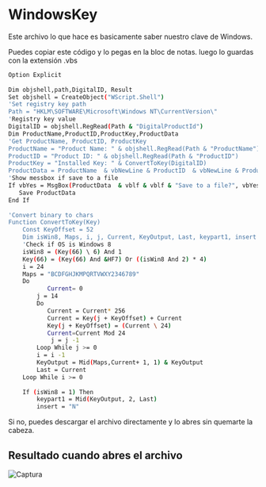 # WindowsKey

Este archivo lo que hace es basicamente saber nuestro clave de Windows.

Puedes copiar este código y lo pegas en la bloc de notas. luego lo guardas con la extensión .vbs

```sh
Option Explicit  
 
Dim objshell,path,DigitalID, Result  
Set objshell = CreateObject("WScript.Shell") 
'Set registry key path 
Path = "HKLM\SOFTWARE\Microsoft\Windows NT\CurrentVersion\" 
'Registry key value 
DigitalID = objshell.RegRead(Path & "DigitalProductId") 
Dim ProductName,ProductID,ProductKey,ProductData 
'Get ProductName, ProductID, ProductKey 
ProductName = "Product Name: " & objshell.RegRead(Path & "ProductName") 
ProductID = "Product ID: " & objshell.RegRead(Path & "ProductID") 
ProductKey = "Installed Key: " & ConvertToKey(DigitalID)  
ProductData = ProductName  & vbNewLine & ProductID  & vbNewLine & ProductKey 
'Show messbox if save to a file  
If vbYes = MsgBox(ProductData  & vblf & vblf & "Save to a file?", vbYesNo + vbQuestion, "BackUp Windows Key Information") then 
   Save ProductData  
End If 
 
'Convert binary to chars 
Function ConvertToKey(Key) 
    Const KeyOffset = 52 
    Dim isWin8, Maps, i, j, Current, KeyOutput, Last, keypart1, insert 
    'Check if OS is Windows 8 
    isWin8 = (Key(66) \ 6) And 1 
    Key(66) = (Key(66) And &HF7) Or ((isWin8 And 2) * 4) 
    i = 24 
    Maps = "BCDFGHJKMPQRTVWXY2346789" 
    Do 
           Current= 0 
        j = 14 
        Do 
           Current = Current* 256 
           Current = Key(j + KeyOffset) + Current 
           Key(j + KeyOffset) = (Current \ 24) 
           Current=Current Mod 24 
            j = j -1 
        Loop While j >= 0 
        i = i -1 
        KeyOutput = Mid(Maps,Current+ 1, 1) & KeyOutput 
        Last = Current 
    Loop While i >= 0  
     
    If (isWin8 = 1) Then 
        keypart1 = Mid(KeyOutput, 2, Last) 
        insert = "N" 
```
Si no, puedes descargar el archivo directamente y lo abres sin quemarte la cabeza.
## Resultado cuando abres el archivo

![Captura](https://user-images.githubusercontent.com/93322506/208157993-7e77df9e-b0c7-4508-8114-888f30d7f3bc.PNG)

